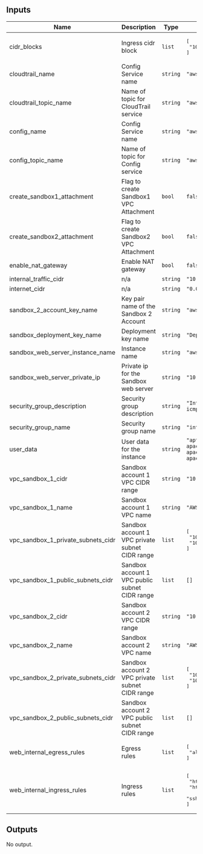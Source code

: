 ## Inputs

| Name | Description | Type | Default | Required |
|------|-------------|------|---------|:-----:|
| cidr\_blocks | Ingress cidr block | `list` | <pre>[<br>  "10.0.0.0/8"<br>]</pre> | no |
| cloudtrail\_name | Config Service name | `string` | `"aws_lz_cloudtrail"` | no |
| cloudtrail\_topic\_name | Name of topic for CloudTrail service | `string` | `"aws_lz_cloudtrail_alarm_sns_topic"` | no |
| config\_name | Config Service name | `string` | `"aws_lz_config"` | no |
| config\_topic\_name | Name of topic for Config service | `string` | `"aws_lz_config_sns_topic"` | no |
| create\_sandbox1\_attachment | Flag to create Sandbox1 VPC Attachment | `bool` | `false` | no |
| create\_sandbox2\_attachment | Flag to create Sandbox2 VPC Attachment | `bool` | `false` | no |
| enable\_nat\_gateway | Enable NAT gateway | `bool` | `false` | no |
| internal\_traffic\_cidr | n/a | `string` | `"10.0.0.0/8"` | no |
| internet\_cidr | n/a | `string` | `"0.0.0.0/0"` | no |
| sandbox\_2\_account\_key\_name | Key pair name of the Sandbox 2 Account | `string` | `"aws-lz"` | no |
| sandbox\_deployment\_key\_name | Deployment key name | `string` | `"Deployer-key"` | no |
| sandbox\_web\_server\_instance\_name | Instance name | `string` | `"awslz_test_web_server"` | no |
| sandbox\_web\_server\_private\_ip | Private ip for the Sandbox web server | `string` | `"10.100.1.100"` | no |
| security\_group\_description | Security group description | `string` | `"Internal server: http, ssh and icmp"` | no |
| security\_group\_name | Security group name | `string` | `"internal_webserver"` | no |
| user\_data | User data for the instance | `string` | `"apt-get update; apt-get install apache2; systemctl start apache2.service; systemctl enable apache2"` | no |
| vpc\_sandbox\_1\_cidr | Sandbox account 1 VPC CIDR range | `string` | `"10.100.0.0/22"` | no |
| vpc\_sandbox\_1\_name | Sandbox account 1 VPC name | `string` | `"AWS_LZ_VPC_Sandbox"` | no |
| vpc\_sandbox\_1\_private\_subnets\_cidr | Sandbox account 1 VPC private subnet CIDR range | `list` | <pre>[<br>  "10.100.1.0/24",<br>  "10.100.2.0/24"<br>]</pre> | no |
| vpc\_sandbox\_1\_public\_subnets\_cidr | Sandbox account 1 VPC public subnet CIDR range | `list` | `[]` | no |
| vpc\_sandbox\_2\_cidr | Sandbox account 2 VPC CIDR range | `string` | `"10.101.0.0/22"` | no |
| vpc\_sandbox\_2\_name | Sandbox account 2 VPC name | `string` | `"AWS_LZ_VPC_Sandbox_2"` | no |
| vpc\_sandbox\_2\_private\_subnets\_cidr | Sandbox account 2 VPC private subnet CIDR range | `list` | <pre>[<br>  "10.101.1.0/24",<br>  "10.101.2.0/24"<br>]</pre> | no |
| vpc\_sandbox\_2\_public\_subnets\_cidr | Sandbox account 2 VPC public subnet CIDR range | `list` | `[]` | no |
| web\_internal\_egress\_rules | Egress rules | `list` | <pre>[<br>  "all-all"<br>]</pre> | no |
| web\_internal\_ingress\_rules | Ingress rules | `list` | <pre>[<br>  "https-443-tcp",<br>  "http-80-tcp",<br>  "ssh-tcp"<br>]</pre> | no |

## Outputs

No output.

